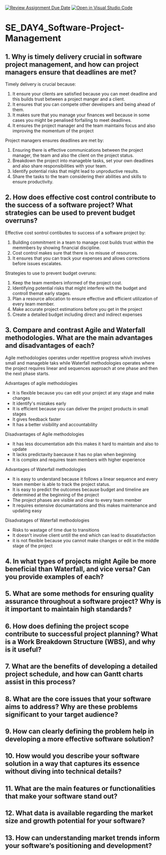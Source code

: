[![Review Assignment Due Date](https://classroom.github.com/assets/deadline-readme-button-22041afd0340ce965d47ae6ef1cefeee28c7c493a6346c4f15d667ab976d596c.svg)](https://classroom.github.com/a/9pw6JKcu)
[![Open in Visual Studio Code](https://classroom.github.com/assets/open-in-vscode-2e0aaae1b6195c2367325f4f02e2d04e9abb55f0b24a779b69b11b9e10269abc.svg)](https://classroom.github.com/online_ide?assignment_repo_id=18466970&assignment_repo_type=AssignmentRepo)
# SE_DAY4_Software-Project-Management
## 1. Why is timely delivery crucial in software project management, and how can project managers ensure that deadlines are met?
Timely delivery is crucial because:
1. It ensure your clients are satisfied because you can meet deadline and this builds trust between a project manger and a client.
2. It ensures that you can compete other developers and being ahead of them.
3. It makes sure that you manage your finances well because in some cases you might be penalised forfailing to meet deadlines.
4. It ensures the project manager and the team maintains focus and also improving the momentum of the project

Project managers ensures deadlines are met by:
1. Ensuring there is effective communications between the project manager, the team and also the client on the project status.
2. Breakdown the project into manageble tasks, set your own deadlines and also share responsibilities with your team.
3. Identify potential risks that might lead to unproductive results.
4. Share the tasks to the team considering their abilities and skills to ensure productivity.


## 2. How does effective cost control contribute to the success of a software project? What strategies can be used to prevent budget overruns?
   Effective cost sontrol contibutes to success of a software project by:
  1.  Building commitment in a team to manage cost builds trust within the memmbers by showing financial discipline.
  2.  Cost control makes sure that there is no misuse of resources.
  3.  It ensures that you can track your expenses and allows corrections before issues escalates.
   
   Strategies to use to prevent budget overuns:
  1. Keep the team members informed of the project cost.
  2. Identifying potential risks that might interfere with the budget and controll themat early stages.
  3. Plan a resource allocation to ensure effective and efficient utilization of every team member.
  4. Make accurate project estimations before you get in the project
  5. Create a detailed budget including direct and indirect expenses  


## 3. Compare and contrast Agile and Waterfall methodologies. What are the main advantages and disadvantages of each?
Agile methodologies operates under repetitive progress whivh involves small and manageble taks while Waterfall methodologies operates where the project requires linear and sequences approach at one phase and then the next phase starts.

Advantages of agile methodologies
- It is flexible because you can edit your project at any stage and make changes
- It identify's mistakes early
- It is efficient because you can deliver the project products in small stages
- It gives feedback faster
- It has a better visibility and accountability

Disadvantages of Agile methodologies
- It has less documentation adn this makes it hard to maintain and also to update
- It lacks predictavity baecause it has no plan when beginning
- It is complex and requires team members with higher experience

Advantages of Waterfall methodologies
- It is easy to understand because it follows a linear sequence and every team member is able to track the project status.
- It is easy to predict the outcomes because budget and timeline are determined at the beginning of the project
- The project phases are visible and clear to every team member
- It requires extensive documantations and this makes maintenance and updating easy

Disadvatages of Waterfall methodologies
- Risks to wastage of time due to transitions
- It doesn't involve client untill the end which can lead to dissatisfaction
- it is not flexible because you cannot make changes or edit in the middle stage of the project



## 4. In what types of projects might Agile be more beneficial than Waterfall, and vice versa? Can you provide examples of each?
## 5. What are some methods for ensuring quality assurance throughout a software project? Why is it important to maintain high standards?
## 6. How does defining the project scope contribute to successful project planning? What is a Work Breakdown Structure (WBS), and why is it useful?
## 7. What are the benefits of developing a detailed project schedule, and how can Gantt charts assist in this process?
## 8. What are the core issues that your software aims to address? Why are these problems significant to your target audience?
## 9. How can clearly defining the problem help in developing a more effective software solution?
## 10. How would you describe your software solution in a way that captures its essence without diving into technical details?
## 11. What are the main features or functionalities that make your software stand out?
## 12. What data is available regarding the market size and growth potential for your software?
## 13. How can understanding market trends inform your software’s positioning and development?
